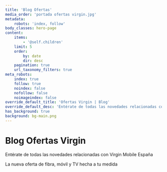 ```yaml
---
title: 'Blog Ofertas'
media_order: 'portada ofertas virgin.jpg'
metadata:
    robots: 'index, follow'
body_classes: hero-page
content:
    items:
        - '@self.children'
    limit: 5
    order:
        by: date
        dir: desc
    pagination: true
    url_taxonomy_filters: true
meta_robots:
    index: true
    follow: true
    noindex: false
    nofollow: false
    noimageindex: false
override_default_title: 'Ofertas Virgin | Blog'
override_default_desc: 'Entérate de todas las novedades relacionadas con la llegada de Virgin Mobile a España: ofertas, tarifas, comparativas, etc. Todo lo que necesitas saber sobre la nueva opción de fibra, móvil y TV.'
has_background: true
background: bg-main.png
---
```


# Blog Ofertas Virgin

Entérate de todas las novedades relacionadas con Virgin Mobile España

La nueva oferta de fibra, móvil y TV hecha a tu medida